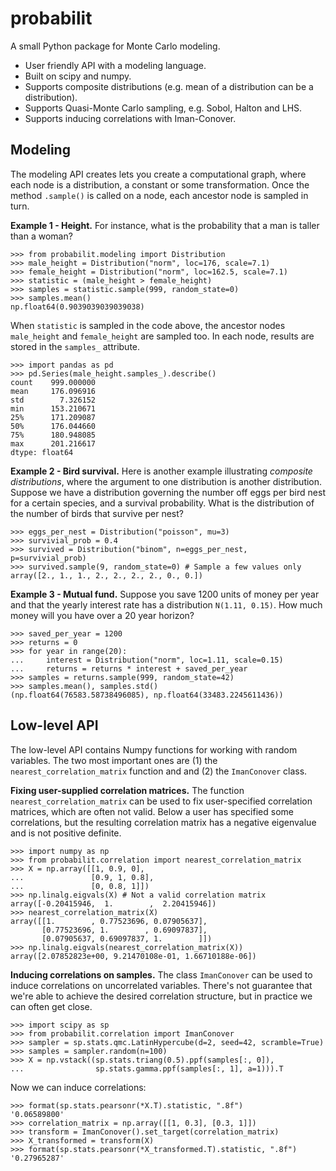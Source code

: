 # probabilit

A small Python package for Monte Carlo modeling.

- User friendly API with a modeling language.
- Built on scipy and numpy.
- Supports composite distributions (e.g. mean of a distribution can be a distribution).
- Supports Quasi-Monte Carlo sampling, e.g. Sobol, Halton and LHS.
- Supports inducing correlations with Iman-Conover.

## Modeling

The modeling API creates lets you create a computational graph, where each node is a distribution, a constant or some transformation.
Once the method `.sample()` is called on a node, each ancestor node is sampled in turn.

**Example 1 - Height.**
For instance, what is the probability that a man is taller than a woman?

```pycon
>>> from probabilit.modeling import Distribution
>>> male_height = Distribution("norm", loc=176, scale=7.1)
>>> female_height = Distribution("norm", loc=162.5, scale=7.1)
>>> statistic = (male_height > female_height)
>>> samples = statistic.sample(999, random_state=0)
>>> samples.mean()
np.float64(0.9039039039039038)

```

When `statistic` is sampled in the code above, the ancestor nodes `male_height` and `female_height` are sampled too.
In each node, results are stored in the `samples_` attribute.

```pycon
>>> import pandas as pd
>>> pd.Series(male_height.samples_).describe()
count    999.000000
mean     176.096916
std        7.326152
min      153.210671
25%      171.209087
50%      176.044660
75%      180.948085
max      201.216617
dtype: float64

```


**Example 2 - Bird survival.**
Here is another example illustrating _composite distributions_, where the argument
to one distribution is another distribution.
Suppose we have a distribution governing the number off eggs per bird nest for a certain species, and a survival probability.
What is the distribution of the number of birds that survive per nest?

```pycon
>>> eggs_per_nest = Distribution("poisson", mu=3)
>>> survivial_prob = 0.4
>>> survived = Distribution("binom", n=eggs_per_nest, p=survivial_prob)
>>> survived.sample(9, random_state=0) # Sample a few values only
array([2., 1., 1., 2., 2., 2., 2., 0., 0.])

```

**Example 3 - Mutual fund.**
Suppose you save 1200 units of money per year and that the yearly interest rate has a distribution `N(1.11, 0.15)`.
How much money will you have over a 20 year horizon?

```pycon
>>> saved_per_year = 1200
>>> returns = 0
>>> for year in range(20):
...     interest = Distribution("norm", loc=1.11, scale=0.15)
...     returns = returns * interest + saved_per_year
>>> samples = returns.sample(999, random_state=42)
>>> samples.mean(), samples.std()
(np.float64(76583.58738496085), np.float64(33483.2245611436))

```

## Low-level API

The low-level API contains Numpy functions for working with random variables.
The two most important ones are (1) the `nearest_correlation_matrix` function and and (2) the `ImanConover` class.

**Fixing user-supplied correlation matrices.**
The function `nearest_correlation_matrix` can be used to fix user-specified correlation matrices, which are often not valid.
Below a user has specified some correlations, but the resulting correlation matrix has a negative eigenvalue and is not positive definite.

```pycon
>>> import numpy as np
>>> from probabilit.correlation import nearest_correlation_matrix
>>> X = np.array([[1, 0.9, 0],
...               [0.9, 1, 0.8],
...               [0, 0.8, 1]])
>>> np.linalg.eigvals(X) # Not a valid correlation matrix
array([-0.20415946,  1.        ,  2.20415946])
>>> nearest_correlation_matrix(X)
array([[1.        , 0.77523696, 0.07905637],
       [0.77523696, 1.        , 0.69097837],
       [0.07905637, 0.69097837, 1.        ]])
>>> np.linalg.eigvals(nearest_correlation_matrix(X))
array([2.07852823e+00, 9.21470108e-01, 1.66710188e-06])

```

**Inducing correlations on samples.**
The class `ImanConover` can be used to induce correlations on uncorrelated variables.
There's not guarantee that we're able to achieve the desired correlation structure, but in practice we can often get close.

```pycon
>>> import scipy as sp
>>> from probabilit.correlation import ImanConover
>>> sampler = sp.stats.qmc.LatinHypercube(d=2, seed=42, scramble=True)
>>> samples = sampler.random(n=100)
>>> X = np.vstack((sp.stats.triang(0.5).ppf(samples[:, 0]),
...                sp.stats.gamma.ppf(samples[:, 1], a=1))).T

```

Now we can induce correlations:

```pycon
>>> format(sp.stats.pearsonr(*X.T).statistic, ".8f")
'0.06589800'
>>> correlation_matrix = np.array([[1, 0.3], [0.3, 1]])
>>> transform = ImanConover().set_target(correlation_matrix)
>>> X_transformed = transform(X)
>>> format(sp.stats.pearsonr(*X_transformed.T).statistic, ".8f")
'0.27965287'

```